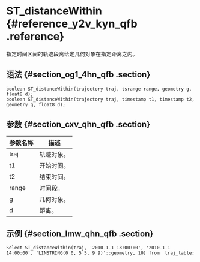 # ST\_distanceWithin {#reference_y2v_kyn_qfb .reference}

指定时间区间的轨迹段离给定几何对象在指定距离之内。

## 语法 {#section_og1_4hn_qfb .section}

```
boolean ST_distanceWithin(trajectory traj, tsrange range, geometry g, float8 d);
boolean ST_distanceWithin(trajectory traj, timestamp t1, timestamp t2, geometry g, float8 d);
```

## 参数 {#section_cxv_qhn_qfb .section}

|参数名称|描述|
|----|--|
|traj|轨迹对象。|
|t1|开始时间。|
|t2|结束时间。|
|range|时间段。|
|g|几何对象。|
|d|距离。|

## 示例 {#section_lmw_qhn_qfb .section}

```
Select ST_distanceWithin(traj, '2010-1-1 13:00:00', '2010-1-1 14:00:00', 'LINSTRING(0 0, 5 5, 9 9)'::geometry, 10) from  traj_table;
```

